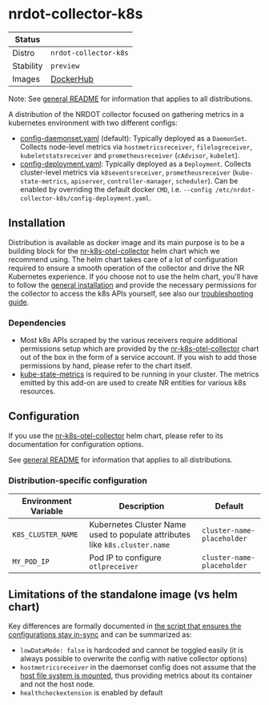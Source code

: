 # nrdot-collector-k8s

| Status    |                                                                    |
|-----------|--------------------------------------------------------------------|
| Distro    | `nrdot-collector-k8s`                                              |
| Stability | `preview`                                                          |
| Images    | [DockerHub](https://hub.docker.com/r/newrelic/nrdot-collector-k8s) |

Note: See [general README](../README.md) for information that applies to all distributions.

A distribution of the NRDOT collector focused on gathering metrics in a kubernetes environment with two different configs:
- [config-daemonset.yaml](./config-daemonset.yaml) (default): Typically deployed as a `DaemonSet`. Collects node-level metrics via `hostmetricsreceiver`, `filelogreceiver`, `kubeletstatsreceiver` and `prometheusreceiver` (`cAdvisor`, `kubelet`).
- [config-deployment.yaml](./config-deployment.yaml): Typically deployed as a `Deployment`. Collects cluster-level metrics via `k8seventsreceiver`,  `prometheusreceiver` (`kube-state-metrics`, `apiserver`, `controller-manager`, `scheduler`). Can be enabled by overriding the default docker `CMD`, i.e. `--config /etc/nrdot-collector-k8s/config-deployment.yaml`.

## Installation
Distribution is available as docker image and its main purpose is to be a building block for the [nr-k8s-otel-collector](https://github.com/newrelic/helm-charts/tree/master/charts/nr-k8s-otel-collector) helm chart which we recommend using. The helm chart takes care of a lot of configuration required to ensure a smooth operation of the collector and drive the NR Kubernetes experience.
If you choose not to use the helm chart, you'll have to follow the [general installation](../README.md#installation) and provide the necessary permissions for the collector to access the k8s APIs yourself, see also our [troubleshooting guide](./TROUBLESHOOTING.md).

### Dependencies
- Most k8s APIs scraped by the various receivers require additional permissions setup which are provided by the [nr-k8s-otel-collector](https://github.com/newrelic/helm-charts/tree/master/charts/nr-k8s-otel-collector) chart out of the box in the form of a service account. If you wish to add those permissions by hand, please refer to the chart itself.
- [kube-state-metrics](https://github.com/kubernetes/kube-state-metrics) is required to be running in your cluster. The metrics emitted by this add-on are used to create NR entities for various k8s resources.

## Configuration

If you use the [nr-k8s-otel-collector](https://github.com/newrelic/helm-charts/tree/master/charts/nr-k8s-otel-collector) helm chart, please refer to its documentation for configuration options.

See [general README](../README.md) for information that applies to all distributions.

### Distribution-specific configuration

| Environment Variable | Description | Default |
|---|---|---|
| `K8S_CLUSTER_NAME` | Kubernetes Cluster Name used to populate attributes like `k8s.cluster.name` | `cluster-name-placeholder` |
| `MY_POD_IP` | Pod IP to configure `otlpreceiver` | `cluster-name-placeholder` |

## Limitations of the standalone image (vs helm chart)
Key differences are formally documented in [the script that ensures the configurations stay in-sync](./sync-configs.sh) and can be summarized as:
- `lowDataMode: false` is hardcoded and cannot be toggled easily (it is always possible to overwrite the config with native collector options)
- `hostmetricsreceiver` in the daemonset config does not assume that the [host file system is mounted](https://github.com/open-telemetry/opentelemetry-collector-contrib/blob/main/receiver/hostmetricsreceiver/README.md#collecting-host-metrics-from-inside-a-container-linux-only), thus providing metrics about its container and not the host node.
- `healthcheckextension` is enabled by default